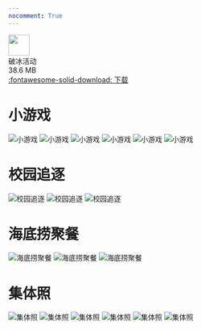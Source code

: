 ```yaml
---
nocomment: True
---
```


<div class="card file-block" markdown="1">
<div class="file-icon"><img src="../../images/zip.svg" style="height: 3em;"></div>
<div class="file-body">
<div class="file-title">破冰活动</div>
<div class="file-meta">38.6 MB</div>
</div>
<a class="down-button" target="_blank" href="icebreak.zip" markdown="1">:fontawesome-solid-download: 下载</a>
</div>

# 小游戏
![小游戏](images/games1.jpg)
![小游戏](images/games2.jpg)
![小游戏](images/games3.jpg)
![小游戏](images/games4.jpg)
![小游戏](images/games5.jpg)
![小游戏](images/games6.jpg)

# 校园追逐
![校园追逐](images/chase1.jpg)
![校园追逐](images/chase2.jpg)
![校园追逐](images/chase3.jpg)

# 海底捞聚餐
![海底捞聚餐](images/dinner1.jpg)
![海底捞聚餐](images/dinner2.jpg)
![海底捞聚餐](images/dinner3.jpg)

# 集体照
![集体照](images/groupPhoto1.jpg)
![集体照](images/groupPhoto2.jpg)
![集体照](images/groupPhoto3.jpg)
![集体照](images/groupPhoto4.jpg)
![集体照](images/groupPhoto5.jpg)
![集体照](images/groupPhoto6.jpg)
